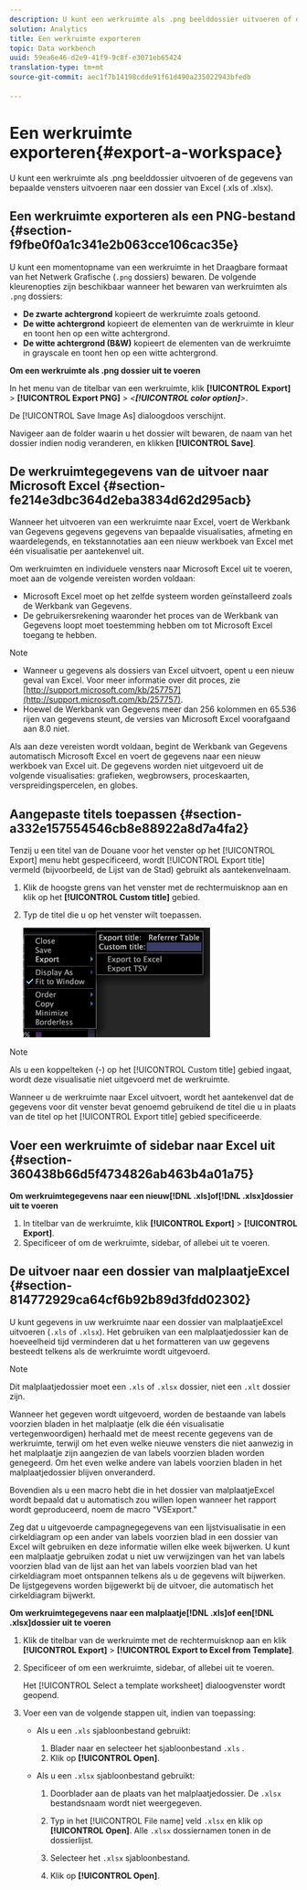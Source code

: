 ```yaml
---
description: U kunt een werkruimte als .png beelddossier uitvoeren of de gegevens van bepaalde vensters uitvoeren naar een dossier van Excel (.xls of .xlsx).
solution: Analytics
title: Een werkruimte exporteren
topic: Data workbench
uuid: 59ea6e46-d2e9-41f9-9c8f-e3071eb65424
translation-type: tm+mt
source-git-commit: aec1f7b14198cdde91f61d490a235022943bfedb

---
```



# Een werkruimte exporteren{#export-a-workspace}

U kunt een werkruimte als .png beelddossier uitvoeren of de gegevens van bepaalde vensters uitvoeren naar een dossier van Excel (.xls of .xlsx).

## Een werkruimte exporteren als een PNG-bestand {#section-f9fbe0f0a1c341e2b063cce106cac35e}

U kunt een momentopname van een werkruimte in het Draagbare formaat van het Netwerk Grafische (`.png` dossiers) bewaren. De volgende kleurenopties zijn beschikbaar wanneer het bewaren van werkruimten als `.png` dossiers:

* **De zwarte achtergrond** kopieert de werkruimte zoals getoond.
* **De witte achtergrond** kopieert de elementen van de werkruimte in kleur en toont hen op een witte achtergrond.
* **De witte achtergrond (B&amp;W)** kopieert de elementen van de werkruimte in grayscale en toont hen op een witte achtergrond.

**Om een werkruimte als .png dossier uit te voeren**

In het menu van de titelbar van een werkruimte, klik **[!UICONTROL Export]** > **[!UICONTROL Export PNG]** > *&lt;**[!UICONTROL color option]**>*.

De [!UICONTROL Save Image As] dialoogdoos verschijnt.

Navigeer aan de folder waarin u het dossier wilt bewaren, de naam van het dossier indien nodig veranderen, en klikken **[!UICONTROL Save]**.

## De werkruimtegegevens van de uitvoer naar Microsoft Excel {#section-fe214e3dbc364d2eba3834d62d295acb}

Wanneer het uitvoeren van een werkruimte naar Excel, voert de Werkbank van Gegevens gegevens gegevens van bepaalde visualisaties, afmeting en waardelegends, en tekstannotaties aan een nieuw werkboek van Excel met één visualisatie per aantekenvel uit.

Om werkruimten en individuele vensters naar Microsoft Excel uit te voeren, moet aan de volgende vereisten worden voldaan:

* Microsoft Excel moet op het zelfde systeem worden geïnstalleerd zoals de Werkbank van Gegevens.
* De gebruikersrekening waaronder het proces van de Werkbank van Gegevens loopt moet toestemming hebben om tot Microsoft Excel toegang te hebben.

>[!NOTE]
>
>* Wanneer u gegevens als dossiers van Excel uitvoert, opent u een nieuw geval van Excel. Voor meer informatie over dit proces, zie [http://support.microsoft.com/kb/257757](http://support.microsoft.com/kb/257757).
>* Hoewel de Werkbank van Gegevens meer dan 256 kolommen en 65.536 rijen van gegevens steunt, de versies van Microsoft Excel voorafgaand aan 8.0 niet.
>



Als aan deze vereisten wordt voldaan, begint de Werkbank van Gegevens automatisch Microsoft Excel en voert de gegevens naar een nieuw werkboek van Excel uit. De gegevens worden niet uitgevoerd uit de volgende visualisaties: grafieken, wegbrowsers, proceskaarten, verspreidingspercelen, en globes.

## Aangepaste titels toepassen {#section-a332e157554546cb8e88922a8d7a4fa2}

Tenzij u een titel van de Douane voor het venster op het [!UICONTROL Export] menu hebt gespecificeerd, wordt [!UICONTROL Export title] vermeld (bijvoorbeeld, de Lijst van de Stad) gebruikt als aantekenvelnaam.

1. Klik de hoogste grens van het venster met de rechtermuisknop aan en klik op het **[!UICONTROL Custom title]** gebied.
1. Typ de titel die u op het venster wilt toepassen.

   ![](assets/mnu_window_TitleBar_Export.png)

>[!NOTE]
>
>Als u een koppelteken (-) op het [!UICONTROL Custom title] gebied ingaat, wordt deze visualisatie niet uitgevoerd met de werkruimte.

Wanneer u de werkruimte naar Excel uitvoert, wordt het aantekenvel dat de gegevens voor dit venster bevat genoemd gebruikend de titel die u in plaats van de titel op het [!UICONTROL Export title] gebied specificeerde.

## Voer een werkruimte of sidebar naar Excel uit {#section-360438b66d5f4734826ab463b4a01a75}

**Om werkruimtegegevens naar een nieuw[!DNL .xls]of[!DNL .xlsx]dossier uit te voeren**

1. In titelbar van de werkruimte, klik **[!UICONTROL Export]** > **[!UICONTROL Export]**.
1. Specificeer of om de werkruimte, sidebar, of allebei uit te voeren.

## De uitvoer naar een dossier van malplaatjeExcel {#section-814772929ca64cf6b92b89d3fdd02302}

U kunt gegevens in uw werkruimte naar een dossier van malplaatjeExcel uitvoeren (`.xls` of `.xlsx`). Het gebruiken van een malplaatjedossier kan de hoeveelheid tijd verminderen dat u het formatteren van uw gegevens besteedt telkens als de werkruimte wordt uitgevoerd.

>[!NOTE]
>
>Dit malplaatjedossier moet een `.xls` of `.xlsx` dossier, niet een `.xlt` dossier zijn.

Wanneer het gegeven wordt uitgevoerd, worden de bestaande van labels voorzien bladen in het malplaatje (elk die één visualisatie vertegenwoordigen) herhaald met de meest recente gegevens van de werkruimte, terwijl om het even welke nieuwe vensters die niet aanwezig in het malplaatje zijn aangezien de van labels voorzien bladen worden genegeerd. Om het even welke andere van labels voorzien bladen in het malplaatjedossier blijven onveranderd.

Bovendien als u een macro hebt die in het dossier van malplaatjeExcel wordt bepaald dat u automatisch zou willen lopen wanneer het rapport wordt geproduceerd, noem de macro &quot;VSExport.&quot;

Zeg dat u uitgevoerde campagnegegevens van een lijstvisualisatie in een cirkeldiagram op een ander van labels voorzien blad in een dossier van Excel wilt gebruiken en deze informatie willen elke week bijwerken. U kunt een malplaatje gebruiken zodat u niet uw verwijzingen van het van labels voorzien blad van de lijst aan het van labels voorzien blad van het cirkeldiagram moet ontspannen telkens als u de gegevens wilt bijwerken. De lijstgegevens worden bijgewerkt bij de uitvoer, die automatisch het cirkeldiagram bijwerkt.

**Om werkruimtegegevens naar een malplaatje[!DNL .xls]of een[!DNL .xlsx]dossier uit te voeren**

1. Klik de titelbar van de werkruimte met de rechtermuisknop aan en klik **[!UICONTROL Export]** > **[!UICONTROL Export to Excel from Template]**.
1. Specificeer of om een werkruimte, sidebar, of allebei uit te voeren.

   Het [!UICONTROL Select a template worksheet] dialoogvenster wordt geopend.

1. Voer een van de volgende stappen uit, indien van toepassing:

   * Als u een `.xls` sjabloonbestand gebruikt:

      1. Blader naar en selecteer het sjabloonbestand `.xls` .
      1. Klik op **[!UICONTROL Open]**.
   * Als u een `.xlsx` sjabloonbestand gebruikt:

      1. Doorblader aan de plaats van het malplaatjedossier. De `.xlsx` bestandsnaam wordt niet weergegeven.
      1. Typ in het [!UICONTROL File name] veld `.xlsx` en klik op **[!UICONTROL Open]**. Alle `.xlsx` dossiernamen tonen in de dossierlijst.

      1. Selecteer het `.xlsx` sjabloonbestand.
      1. Klik op **[!UICONTROL Open]**.


